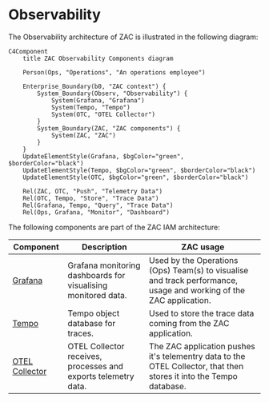 # Observability

The Observability architecture of ZAC is illustrated in the following diagram:

```mermaid
C4Component
    title ZAC Observability Components diagram

    Person(Ops, "Operations", "An operations employee")

    Enterprise_Boundary(b0, "ZAC context") {
        System_Boundary(Observ, "Observability") {
            System(Grafana, "Grafana")
            System(Tempo, "Tempo")
            System(OTC, "OTEL Collector")
        }
        System_Boundary(ZAC, "ZAC components") {
            System(ZAC, "ZAC")
        }
    }
    UpdateElementStyle(Grafana, $bgColor="green", $borderColor="black")
    UpdateElementStyle(Tempo, $bgColor="green", $borderColor="black")
    UpdateElementStyle(OTC, $bgColor="green", $borderColor="black")

    Rel(ZAC, OTC, "Push", "Telemetry Data")
    Rel(OTC, Tempo, "Store", "Trace Data")
    Rel(Grafana, Tempo, "Query", "Trace Data")
    Rel(Ops, Grafana, "Monitor", "Dashboard")

```

The following components are part of the ZAC IAM architecture:

| Component                                                   | Description                                                     | ZAC usage                                                                                                           |
|-------------------------------------------------------------|-----------------------------------------------------------------|---------------------------------------------------------------------------------------------------------------------|
| [Grafana](https://grafana.com/)                             | Grafana monitoring dashboards for visualising monitored data.   | Used by the Operations (Ops) Team(s) to visualise and track performance, usage and working of the ZAC application.  |
| [Tempo](https://grafana.com/docs/tempo/latest/)             | Tempo object database for traces.                               | Used to store the trace data coming from the ZAC application.                                                       |
| [OTEL Collector](https://opentelemetry.io/docs/collector/)  | OTEL Collector receives, processes and exports telemetry data.  | The ZAC application pushes it's telementry data to the OTEL Collector, that then stores it into the Tempo database. | 


